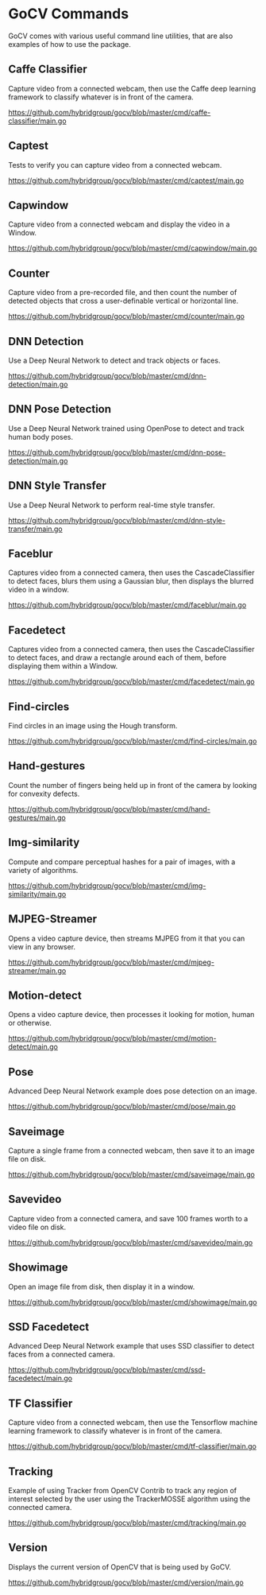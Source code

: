 # GoCV Commands

GoCV comes with various useful command line utilities, that are also examples of how to use the package.

## Caffe Classifier

Capture video from a connected webcam, then use the Caffe deep learning framework to classify whatever is in front of the camera.

https://github.com/hybridgroup/gocv/blob/master/cmd/caffe-classifier/main.go

## Captest

Tests to verify you can capture video from a connected webcam.

https://github.com/hybridgroup/gocv/blob/master/cmd/captest/main.go

## Capwindow

Capture video from a connected webcam and display the video in a Window.

https://github.com/hybridgroup/gocv/blob/master/cmd/capwindow/main.go

## Counter

Capture video from a pre-recorded file, and then count the number of detected objects that cross a user-definable vertical or horizontal line.

https://github.com/hybridgroup/gocv/blob/master/cmd/counter/main.go

## DNN Detection

Use a Deep Neural Network to detect and track objects or faces.

https://github.com/hybridgroup/gocv/blob/master/cmd/dnn-detection/main.go

## DNN Pose Detection

Use a Deep Neural Network trained using OpenPose to detect and track human body poses.

https://github.com/hybridgroup/gocv/blob/master/cmd/dnn-pose-detection/main.go

## DNN Style Transfer

Use a Deep Neural Network to perform real-time style transfer.

https://github.com/hybridgroup/gocv/blob/master/cmd/dnn-style-transfer/main.go

## Faceblur

Captures video from a connected camera, then uses the CascadeClassifier to detect faces, blurs them using a Gaussian blur, then displays the blurred video in a window.

https://github.com/hybridgroup/gocv/blob/master/cmd/faceblur/main.go

## Facedetect

Captures video from a connected camera, then uses the CascadeClassifier to detect faces, and draw a rectangle around each of them, before displaying them within a Window.

https://github.com/hybridgroup/gocv/blob/master/cmd/facedetect/main.go

## Find-circles

Find circles in an image using the Hough transform.

https://github.com/hybridgroup/gocv/blob/master/cmd/find-circles/main.go

## Hand-gestures

Count the number of fingers being held up in front of the camera by looking for convexity defects.

https://github.com/hybridgroup/gocv/blob/master/cmd/hand-gestures/main.go

## Img-similarity

Compute and compare perceptual hashes for a pair of images, with a variety of algorithms.

https://github.com/hybridgroup/gocv/blob/master/cmd/img-similarity/main.go

## MJPEG-Streamer

Opens a video capture device, then streams MJPEG from it that you can view in any browser.

https://github.com/hybridgroup/gocv/blob/master/cmd/mjpeg-streamer/main.go

## Motion-detect

Opens a video capture device, then processes it looking for motion, human or otherwise.

https://github.com/hybridgroup/gocv/blob/master/cmd/motion-detect/main.go

## Pose

Advanced Deep Neural Network example does pose detection on an image.

https://github.com/hybridgroup/gocv/blob/master/cmd/pose/main.go

## Saveimage

Capture a single frame from a connected webcam, then save it to an image file on disk.

https://github.com/hybridgroup/gocv/blob/master/cmd/saveimage/main.go

## Savevideo

Capture video from a connected camera, and save 100 frames worth to a video file on disk.

https://github.com/hybridgroup/gocv/blob/master/cmd/savevideo/main.go

## Showimage

Open an image file from disk, then display it in a window.

https://github.com/hybridgroup/gocv/blob/master/cmd/showimage/main.go

## SSD Facedetect

Advanced Deep Neural Network example that uses SSD classifier to detect faces from a connected camera.

https://github.com/hybridgroup/gocv/blob/master/cmd/ssd-facedetect/main.go

## TF Classifier

Capture video from a connected webcam, then use the Tensorflow machine learning framework to classify whatever is in front of the camera.

https://github.com/hybridgroup/gocv/blob/master/cmd/tf-classifier/main.go

## Tracking

Example of using Tracker from OpenCV Contrib to track any region of interest selected by the user using the TrackerMOSSE algorithm using the connected camera.

https://github.com/hybridgroup/gocv/blob/master/cmd/tracking/main.go

## Version

Displays the current version of OpenCV that is being used by GoCV.

https://github.com/hybridgroup/gocv/blob/master/cmd/version/main.go
